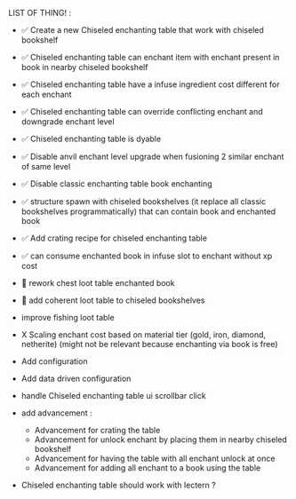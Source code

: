 LIST OF THING! :

- ✅ Create a new Chiseled enchanting table that work with chiseled bookshelf

- ✅ Chiseled enchanting table can enchant item with enchant present in book in nearby chiseled bookshelf

- ✅ Chiseled enchanting table have a infuse ingredient cost different for each enchant

- ✅ Chiseled enchanting table can override conflicting enchant and downgrade enchant level

- ✅ Chiseled enchanting table is dyable
 
- ✅ Disable anvil enchant level upgrade when fusioning 2 similar enchant of same level

- ✅ Disable classic enchanting table book enchanting

- ✅ structure spawn with chiseled bookshelves (it replace all classic bookshelves programmatically)
that can contain book and enchanted book

- ✅ Add crating recipe for chiseled enchanting table

- ✅ can consume enchanted book in infuse slot to enchant without xp cost

- 🚧 rework chest loot table enchanted book

- 🚧 add coherent loot table to chiseled bookshelves

- improve fishing loot table

- X Scaling enchant cost based on material tier (gold, iron, diamond, netherite) (might not be relevant because enchanting via book is free)

- Add configuration

- Add data driven configuration

- handle Chiseled enchanting table ui scrollbar click

- add advancement :
    - Advancement for crating the table
    - Advancement for unlock enchant by placing them in nearby chiseled bookshelf
    - Advancement for having the table with all enchant unlock at once
    - Advancement for adding all enchant to a book using the table


- Chiseled enchanting table should work with lectern ?
